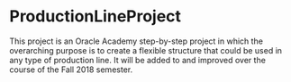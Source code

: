 # ProductionLineProject

This project is an Oracle Academy step-by-step project in which the overarching purpose is to create a flexible structure
that could be used in any type of production line. It will be added to and improved over the course of the Fall 2018 semester.
